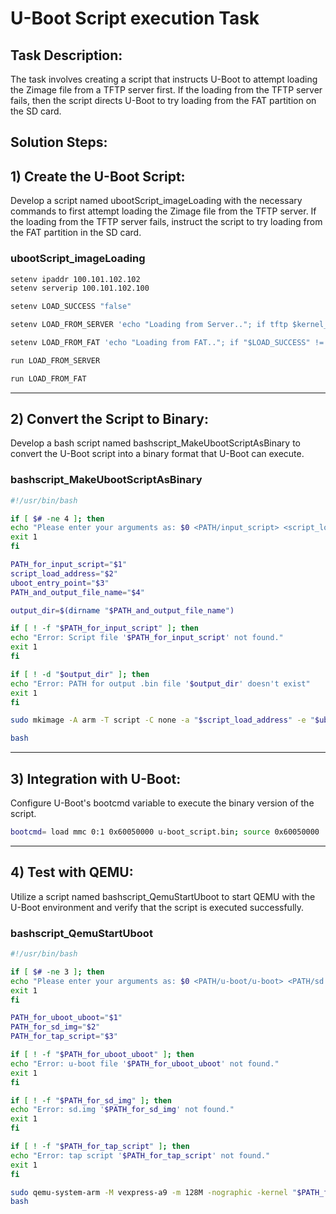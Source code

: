# U-Boot Script execution Task

## Task Description:
The task involves creating a script that instructs U-Boot to attempt loading the Zimage file from a TFTP server first. If the loading from the TFTP server fails, then the script directs U-Boot to try loading from the FAT partition on the SD card.

## Solution Steps:


## 1) Create the U-Boot Script:
Develop a script named ubootScript_imageLoading with the necessary commands to first attempt loading the Zimage file from the TFTP server. If the loading from the TFTP server fails, instruct the script to try loading from the FAT partition in the SD card.

### ubootScript_imageLoading 
```bash
setenv ipaddr 100.101.102.102
setenv serverip 100.101.102.100

setenv LOAD_SUCCESS "false"

setenv LOAD_FROM_SERVER 'echo "Loading from Server.."; if tftp $kernel_addr_r Zimage; then echo "Loading from Server is DONE!"; bootz $kernel_addr_r $fdt_addr_r; else echo "Failed to load from Server!"; setenv LOAD_SUCCESS "true"; fi'

setenv LOAD_FROM_FAT 'echo "Loading from FAT.."; if "$LOAD_SUCCESS" != "true"; then if mmc dev; then if fatload mmc 0:1 $kernel_addr_r Zimage; then echo "Loading from FAT is DONE!"; bootz $kernel_addr_r $fdt_addr_r; else echo "Failed to load from FAT"; setenv LOAD_SUCCESS "true"; fi; else echo "mmc device not found"; fi; else echo "Error: Already Loaded from Server"; fi'

run LOAD_FROM_SERVER

run LOAD_FROM_FAT

```

---

## 2) Convert the Script to Binary:
Develop a bash script named bashscript_MakeUbootScriptAsBinary to convert the U-Boot script into a binary format that U-Boot can execute.

### bashscript_MakeUbootScriptAsBinary
```bash
#!/usr/bin/bash

if [ $# -ne 4 ]; then
echo "Please enter your arguments as: $0 <PATH/input_script> <script_load_address> <uboot_entry_point> <PATH/output_file_name>"
exit 1
fi

PATH_for_input_script="$1"
script_load_address="$2"
uboot_entry_point="$3"
PATH_and_output_file_name="$4"

output_dir=$(dirname "$PATH_and_output_file_name")

if [ ! -f "$PATH_for_input_script" ]; then 
echo "Error: Script file '$PATH_for_input_script' not found."
exit 1
fi

if [ ! -d "$output_dir" ]; then 
echo "Error: PATH for output .bin file '$output_dir' doesn't exist"
exit 1
fi

sudo mkimage -A arm -T script -C none -a "$script_load_address" -e "$uboot_entry_point" -n 'MyScript' -d "$PATH_for_input_script" "$PATH_and_output_file_name"

bash
```

---

## 3) Integration with U-Boot:
Configure U-Boot's bootcmd variable to execute the binary version of the script.

```bash
bootcmd= load mmc 0:1 0x60050000 u-boot_script.bin; source 0x60050000
```

---

## 4) Test with QEMU:
Utilize a script named bashscript_QemuStartUboot to start QEMU with the U-Boot environment and verify that the script is executed successfully.

### bashscript_QemuStartUboot

```bash
#!/usr/bin/bash

if [ $# -ne 3 ]; then
echo "Please enter your arguments as: $0 <PATH/u-boot/u-boot> <PATH/sd.img> <PATH/tap_script>"
exit 1
fi

PATH_for_uboot_uboot="$1"
PATH_for_sd_img="$2"
PATH_for_tap_script="$3"

if [ ! -f "$PATH_for_uboot_uboot" ]; then 
echo "Error: u-boot file '$PATH_for_uboot_uboot' not found."
exit 1
fi

if [ ! -f "$PATH_for_sd_img" ]; then 
echo "Error: sd.img '$PATH_for_sd_img' not found."
exit 1
fi

if [ ! -f "$PATH_for_tap_script" ]; then 
echo "Error: tap script '$PATH_for_tap_script' not found."
exit 1
fi

sudo qemu-system-arm -M vexpress-a9 -m 128M -nographic -kernel "$PATH_for_uboot_uboot" -sd "$PATH_for_sd_img" -net tap,script="$PATH_for_tap_script" -net nic
bash
```
